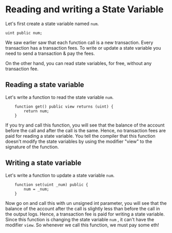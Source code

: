 # Reading and writing a State Variable

Let's first create a state variable named `num`.

```
uint public num;
```

We saw earlier saw that each function call is a new transaction. Every transaction has a transaction fees.
To write or update a state variable you need to send a transaction & pay the fees.

On the other hand, you can read state variables, for free, without any transaction fee.

## Reading a state variable

Let's write a function to read the state variable `num`.

```
    function get() public view returns (uint) {
        return num;
    }
```

If you try and call this function, you will see that the balance of the account before the call and after the call is the same.
Hence, no transaction fees are paid for reading a state variable. You tell the compiler that this function doesn't modify the state variables by using the modifier "view" to the signature of the function.

## Writing a state variable

Let's write a function to update a state variable `num`.

```
    function set(uint _num) public {
        num = _num;
    }
```

Now go on and call this with un unsigned int parameter, you will see that the balance of the account after the call is slightly less than before the call in the output logs. 
Hence, a transaction fee is paid for writing a state variable. Since this function is changing the state variable `num` , it can't have the modifier `view`. So whenever we call this function, we must pay some eth!
